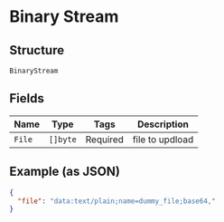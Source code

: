
# Binary Stream

## Structure

`BinaryStream`

## Fields

| Name | Type | Tags | Description |
|  --- | --- | --- | --- |
| `File` | `[]byte` | Required | file to updload |

## Example (as JSON)

```json
{
  "file": "data:text/plain;name=dummy_file;base64,"
}
```

